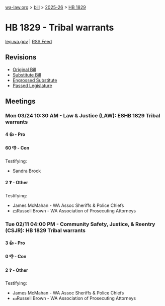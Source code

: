 [wa-law.org](/) > [bill](/bill/) > [2025-26](/bill/2025-26/) > [HB 1829](/bill/2025-26/hb/1829/)

# HB 1829 - Tribal warrants
[leg.wa.gov](https://app.leg.wa.gov/billsummary?BillNumber=1829&Year=2025&Initiative=false) | [RSS Feed](./rss.xml)

## Revisions
* [Original Bill](1/)
* [Substitute Bill](S/)
* [Engrossed Substitute](S.E/)
* [Passed Legislature](S.PL/)

## Meetings
### Mon 03/24 10:30 AM - Law & Justice (LAW): ESHB 1829 Tribal warrants
#### 4 👍 - Pro

#### 60 👎 - Con
Testifying:
* Sandra Brock

#### 2 ❓ - Other
Testifying:
* James McMahan - WA Assoc Sheriffs & Police Chiefs
* 💵Russell Brown - WA Association of Prosecuting Attorneys

### Tue 02/11 04:00 PM - Community Safety, Justice, & Reentry (CSJR): HB 1829 Tribal warrants
#### 3 👍 - Pro

#### 0 👎 - Con

#### 2 ❓ - Other
Testifying:
* James McMahan - WA Assoc Sheriffs & Police Chiefs
* 💵Russell Brown - WA Association of Prosecuting Attorneys
